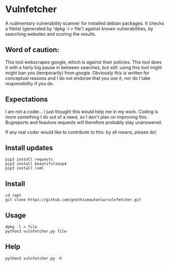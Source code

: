# Vulnfetcher
A rudimentary vulnerability scanner for installed debian packages. It checks a filelist (generated by 'dpkg -l > file') against known vulnerabilities, by searching websites and scoring the results.

## Word of caution: 
This tool webscrapes google, which is against their policies. This tool does it with a fairly big pause in between searches, but still: using this tool might might ban you (temporarily) from google. Obviously this is written for conceptual reasons and I do not endorse that you use it, nor do I take responsibility if you do.

## Expectations
I am not a coder... I just thought this would help me in my work. Coding is more something I do out of a need, so I don't plan on improving this. Bugreports and feauture requests will therefore probably stay unanswered.

If any real coder would like to contribute to this: by all means, please do!

## Install updates
```
pip3 install requests
pip3 install beautifulsoup4
pip3 install lxml
```
## Install
```
cd /opt
git clone https://github.com/gnothiseautonlw/vulnfetcher.git
```
## Usage
```
dpkg -l > file
python3 vulnfetcher.py file
```
## Help
```
python3 vulnfetcher.py -h
```
